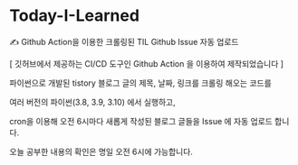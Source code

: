 # Today-I-Learned
✍ Github Action을 이용한 크롤링된 TIL  Github Issue 자동 업로드

[ 깃허브에서 제공하는 CI/CD 도구인 Github Action 을 이용하여 제작되었습니다 ]


파이썬으로 개발된 tistory 블로그 글의 제목, 날짜, 링크를 크롤링 해오는 코드를

여러 버전의 파이썬(3.8, 3.9, 3.10) 에서 실행하고,

cron을 이용해 오전 6시마다 새롭게 작성된 블로그 글들을 Issue 에 자동 업로드 합니다.



오늘 공부한 내용의 확인은 명일 오전 6시에 가능합니다.

